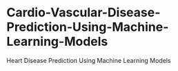 # Cardio-Vascular-Disease-Prediction-Using-Machine-Learning-Models
Heart Disease Prediction Using Machine Learning Models
